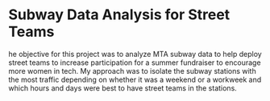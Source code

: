 # Subway Data Analysis for Street Teams

he objective for this project was to analyze MTA subway data to help deploy street teams to increase participation for a summer fundraiser to encourage more women in tech. My approach was to isolate the subway stations with the most traffic depending on whether it was a weekend or a workweek and which hours and days were best to have street teams in the stations.
